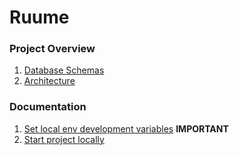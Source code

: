 # Ruume

### Project Overview

1. [Database Schemas](./documentation/assets/pdf/Ruume_db.pdf)
2. [Architecture](./documentation/architecture.md)

### Documentation
1. [Set local env development variables](./documentation/set_local_env_variables.md) **IMPORTANT**
2. [Start project locally](./documentation/start_project.md)